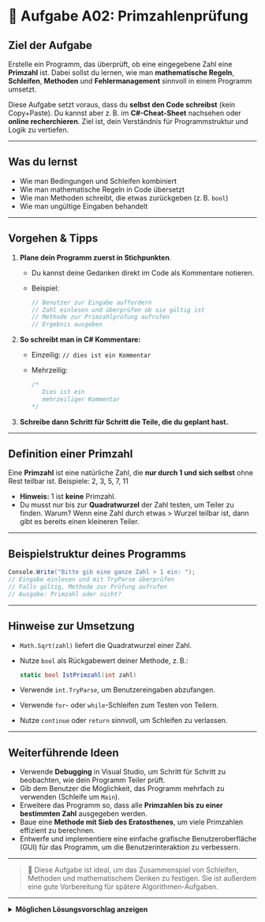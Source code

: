 # 🔵 Aufgabe A02: Primzahlenprüfung

## Ziel der Aufgabe

Erstelle ein Programm, das überprüft, ob eine eingegebene Zahl eine **Primzahl** ist. Dabei sollst du lernen, wie man **mathematische Regeln**, **Schleifen**, **Methoden** und **Fehlermanagement** sinnvoll in einem Programm umsetzt.

Diese Aufgabe setzt voraus, dass du **selbst den Code schreibst** (kein Copy+Paste). Du kannst aber z. B. im **C#-Cheat-Sheet** nachsehen oder **online recherchieren**. Ziel ist, dein Verständnis für Programmstruktur und Logik zu vertiefen.

---

## Was du lernst

* Wie man Bedingungen und Schleifen kombiniert
* Wie man mathematische Regeln in Code übersetzt
* Wie man Methoden schreibt, die etwas zurückgeben (z. B. `bool`)
* Wie man ungültige Eingaben behandelt

---

## Vorgehen & Tipps

1. **Plane dein Programm zuerst in Stichpunkten**.

   * Du kannst deine Gedanken direkt im Code als Kommentare notieren.
   * Beispiel:

     ```csharp
     // Benutzer zur Eingabe auffordern
     // Zahl einlesen und überprüfen ob sie gültig ist
     // Methode zur Primzahlprüfung aufrufen
     // Ergebnis ausgeben
     ```

2. **So schreibt man in C# Kommentare:**

   * Einzeilig: `// dies ist ein Kommentar`
   * Mehrzeilig:

     ```csharp
     /*
        Dies ist ein
        mehrzeiliger Kommentar
     */
     ```

3. **Schreibe dann Schritt für Schritt die Teile, die du geplant hast.**

---

## Definition einer Primzahl

Eine **Primzahl** ist eine natürliche Zahl, die **nur durch 1 und sich selbst** ohne Rest teilbar ist. Beispiele: 2, 3, 5, 7, 11

* **Hinweis:** 1 ist **keine** Primzahl.
* Du musst nur bis zur **Quadratwurzel** der Zahl testen, um Teiler zu finden. Warum? Wenn eine Zahl durch etwas > Wurzel teilbar ist, dann gibt es bereits einen kleineren Teiler.

---

## Beispielstruktur deines Programms

```csharp
Console.Write("Bitte gib eine ganze Zahl > 1 ein: ");
// Eingabe einlesen und mit TryParse überprüfen
// Falls gültig, Methode zur Prüfung aufrufen
// Ausgabe: Primzahl oder nicht?
```

---

## Hinweise zur Umsetzung

* `Math.Sqrt(zahl)` liefert die Quadratwurzel einer Zahl.

* Nutze `bool` als Rückgabewert deiner Methode, z. B.:

  ```csharp
  static bool IstPrimzahl(int zahl)
  ```

* Verwende `int.TryParse`, um Benutzereingaben abzufangen.

* Verwende `for`- oder `while`-Schleifen zum Testen von Teilern.

* Nutze `continue` oder `return` sinnvoll, um Schleifen zu verlassen.

---

## Weiterführende Ideen

* Verwende **Debugging** in Visual Studio, um Schritt für Schritt zu beobachten, wie dein Programm Teiler prüft.
* Gib dem Benutzer die Möglichkeit, das Programm mehrfach zu verwenden (Schleife um `Main`).
* Erweitere das Programm so, dass alle **Primzahlen bis zu einer bestimmten Zahl** ausgegeben werden.
* Baue eine **Methode mit Sieb des Eratosthenes**, um viele Primzahlen effizient zu berechnen.
* Entwerfe und implementiere eine einfache grafische Benutzeroberfläche (GUI) für das Programm, um die Benutzerinteraktion zu verbessern.

---

> 🧠 Diese Aufgabe ist ideal, um das Zusammenspiel von Schleifen, Methoden und mathematischem Denken zu festigen. Sie ist außerdem eine gute Vorbereitung für spätere Algorithmen-Aufgaben.


---

<details>
<summary><strong>Möglichen Lösungsvorschlag anzeigen</strong></summary>

```csharp
using System;

namespace PrimzahlenPruefung
{
    class Program
    {
        static void Main(string[] args)
        {
            Console.Write("Bitte geben Sie eine positive ganze Zahl ein: ");
            if (int.TryParse(Console.ReadLine(), out int zahl) && zahl > 0)
            {
                if (IstPrimzahl(zahl))
                {
                    Console.WriteLine($"{zahl} ist eine Primzahl.");
                }
                else
                {
                    Console.WriteLine($"{zahl} ist keine Primzahl.");
                }
            }
            else
            {
                Console.WriteLine("Ungültige Eingabe. Bitte geben Sie eine positive ganze Zahl ein.");
            }
        }

        static bool IstPrimzahl(int zahl)
        {
            if (zahl <= 1) return false;
            if (zahl == 2) return true;
            if (zahl % 2 == 0) return false;

            int grenze = (int)Math.Floor(Math.Sqrt(zahl));
            for (int i = 3; i <= grenze; i += 2)
            {
                if (zahl % i == 0)
                {
                    return false;
                }
            }
            return true;
        }
    }
}
</details>
